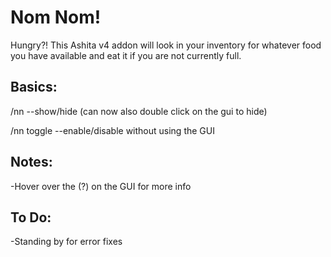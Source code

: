 # Nom Nom!

Hungry?! This Ashita v4 addon will look in your inventory for whatever food you have available and eat it if you are not currently full.

## Basics:

/nn --show/hide (can now also double click on the gui to hide)

/nn toggle --enable/disable without using the GUI

## Notes:

-Hover over the (?) on the GUI for more info

## To Do:

-Standing by for error fixes
